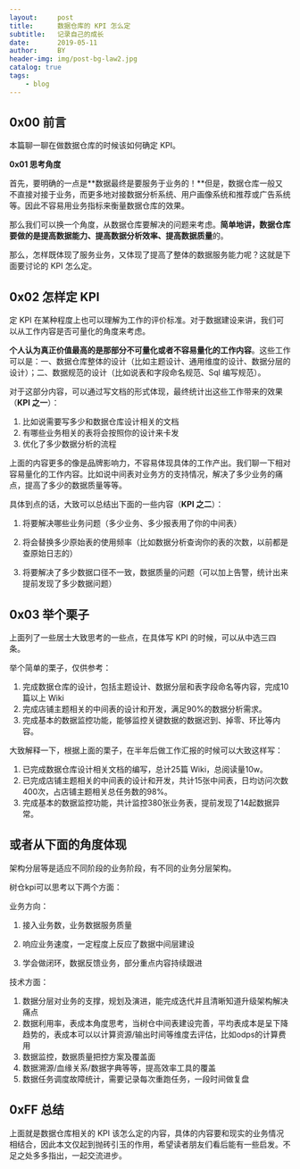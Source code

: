```yaml
---
layout:     post
title:      数据仓库的 KPI 怎么定
subtitle:   记录自己的成长
date:       2019-05-11
author:     BY
header-img: img/post-bg-law2.jpg
catalog: true
tags:
    - blog
---
```





## 0x00 前言

本篇聊一聊在做数据仓库的时候该如何确定 KPI。

**0x01 思考角度**

首先，要明确的一点是**数据最终是要服务于业务的！**但是，数据仓库一般又不直接对接于业务，而更多地对接数据分析系统、用户画像系统和推荐或广告系统等。因此不容易用业务指标来衡量数据仓库的效果。

那么我们可以换一个角度，从数据仓库要解决的问题来考虑。**简单地讲，数据仓库要做的是提高数据能力、提高数据分析效率、提高数据质量**的。

那么，怎样既体现了服务业务，又体现了提高了整体的数据服务能力呢？这就是下面要讨论的 KPI 怎么定。

## 0x02 怎样定 KPI 

定 KPI 在某种程度上也可以理解为工作的评价标准。对于数据建设来讲，我们可以从工作内容是否可量化的角度来考虑。

**个人认为真正价值最高的是那部分不可量化或者不容易量化的工作内容**。这些工作可以是：一、数据仓库整体的设计（比如主题设计、通用维度的设计、数据分层的设计）；二、数据规范的设计（比如说表和字段命名规范、Sql 编写规范）。

对于这部分内容，可以通过写文档的形式体现，最终统计出这些工作带来的效果（**KPI 之一**）：

1. 比如说需要写多少和数据仓库设计相关的文档
2. 有哪些业务相关的表将会按照你的设计来卡发
3. 优化了多少数据分析的流程

上面的内容更多的像是品牌影响力，不容易体现具体的工作产出。我们聊一下相对容易量化的工作内容。比如说中间表对业务方的支持情况，解决了多少业务的痛点，提高了多少的数据质量等等。

具体到点的话，大致可以总结出下面的一些内容（**KPI 之二**）：

1. 将要解决哪些业务问题（多少业务、多少报表用了你的中间表）

1. 将会替换多少原始表的使用频率（比如数据分析查询你的表的次数，以前都是查原始日志的）

1. 将要解决了多少数据口径不一致，数据质量的问题（可以加上告警，统计出来提前发现了多少数据问题）

## 0x03 举个栗子

上面列了一些居士大致思考的一些点，在具体写 KPI 的时候，可以从中选三四条。

举个简单的栗子，仅供参考：

1. 完成数据仓库的设计，包括主题设计、数据分层和表字段命名等内容，完成10篇以上 Wiki
2. 完成店铺主题相关的中间表的设计和开发，满足90%的数据分析需求。
3. 完成基本的数据监控功能，能够监控关键数据的数据迟到、掉零、环比等内容。

大致解释一下，根据上面的栗子，在半年后做工作汇报的时候可以大致这样写：

1. 已完成数据仓库设计相关文档的编写，总计25篇 Wiki，总阅读量10w。
2. 已完成店铺主题相关的中间表的设计和开发，共计15张中间表，日均访问次数400次，占店铺主题相关总任务数的98%。
3. 完成基本的数据监控功能，共计监控380张业务表，提前发现了14起数据异常。

## 或者从下面的角度体现

架构分层等是适应不同阶段的业务阶段，有不同的业务分层架构。

树仓kpi可以思考以下两个方面：

业务方向：

1. 接入业务数，业务数据服务质量
2. 响应业务速度，一定程度上反应了数据中间层建设

3. 学会做闭环，数据反馈业务，部分重点内容持续跟进

技术方面：

1. 数据分层对业务的支撑，规划及演进，能完成迭代并且清晰知道升级架构解决痛点
2. 数据利用率，表成本角度思考，当树仓中间表建设完善，平均表成本是呈下降趋势的，表成本可以以计算资源/输出时间等维度去评估，比如odps的计算费用
3. 数据监控，数据质量把控方案及覆盖面
4. 数据溯源/血缘关系/数据字典等等，提高效率工具的覆盖
5. 数据任务调度故障统计，需要记录每次重跑任务，一段时间做复盘
## 0xFF 总结

上面就是数据仓库相关的 KPI 该怎么定的内容，具体的内容要和现实的业务情况相结合，因此本文仅起到抛砖引玉的作用，希望读者朋友们看后能有一些启发。不足之处多多指出，一起交流进步。
